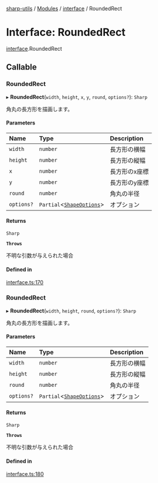 [sharp-utils](../README.md) / [Modules](../modules.md) / [interface](../modules/interface.md) / RoundedRect

# Interface: RoundedRect

[interface](../modules/interface.md).RoundedRect

## Callable

### RoundedRect

▸ **RoundedRect**(`width`, `height`, `x`, `y`, `round`, `options?`): `Sharp`

角丸の長方形を描画します。

#### Parameters

| Name | Type | Description |
| :------ | :------ | :------ |
| `width` | `number` | 長方形の横幅 |
| `height` | `number` | 長方形の縦幅 |
| `x` | `number` | 長方形のx座標 |
| `y` | `number` | 長方形のy座標 |
| `round` | `number` | 角丸の半径 |
| `options?` | `Partial`<[`ShapeOptions`](interface.ShapeOptions.md)\> | オプション |

#### Returns

`Sharp`

**`Throws`**

不明な引数が与えられた場合

#### Defined in

[interface.ts:170](https://github.com/Manju2367/sharpUtils/blob/ecfe1af/interface.ts#L170)

### RoundedRect

▸ **RoundedRect**(`width`, `height`, `round`, `options?`): `Sharp`

角丸の長方形を描画します。

#### Parameters

| Name | Type | Description |
| :------ | :------ | :------ |
| `width` | `number` | 長方形の横幅 |
| `height` | `number` | 長方形の縦幅 |
| `round` | `number` | 角丸の半径 |
| `options?` | `Partial`<[`ShapeOptions`](interface.ShapeOptions.md)\> | オプション |

#### Returns

`Sharp`

**`Throws`**

不明な引数が与えられた場合

#### Defined in

[interface.ts:180](https://github.com/Manju2367/sharpUtils/blob/ecfe1af/interface.ts#L180)
